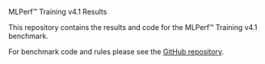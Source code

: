 MLPerf™ Training v4.1 Results

This repository contains the results and code for the MLPerf™ Training v4.1 benchmark. 

For benchmark code and rules please see the [GitHub repository](https://github.com/mlcommons/training).

